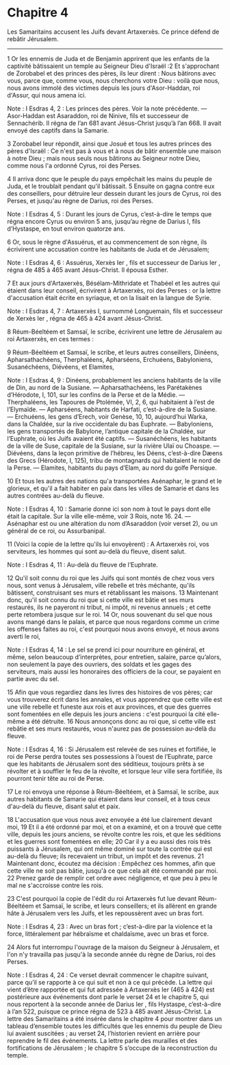 # Chapitre 4

Les Samaritains accusent les Juifs devant Artaxerxès.
Ce prince défend de rebâtir Jérusalem.

***

1 Or les ennemis de Juda et de Benjamin apprirent que les enfants de la captivité bâtissaient un temple au Seigneur Dieu d'Israël :2 Et s'approchant de Zorobabel et des princes des pères, ils leur dirent : Nous bâtirons avec vous, parce que, comme vous, nous cherchons votre Dieu : voilà que nous, nous avons immolé des victimes depuis les jours d'Asor-Haddan, roi d'Assur, qui nous amena ici.

<span class="bible-note">Note : </span> I Esdras 4, 2 : Les princes des pères. Voir la note précédente. ― Asor-Haddan est Asaraddon, roi de Ninive, fils et successeur de Sennachérib. Il régna de l’an 681 avant Jésus-Christ jusqu’à l’an 668. Il avait envoyé des captifs dans la Samarie.

3 Zorobabel leur répondit, ainsi que Josué et tous les autres princes des pères d'Israël : Ce n'est pas à vous et à nous de bâtir ensemble une maison à notre Dieu ; mais nous seuls nous bâtirons au Seigneur notre Dieu, comme nous l'a ordonné Cyrus, roi des Perses.


4 Il arriva donc que le peuple du pays empêchait les mains du peuple de Juda, et le troublait pendant qu'il bâtissait. 5 Ensuite on gagna contre eux des conseillers, pour détruire leur dessein durant les jours de Cyrus, roi des Perses, et jusqu'au règne de Darius, roi des Perses.

<span class="bible-note">Note : </span> I Esdras 4, 5 : Durant les jours de Cyrus, c’est-à-dire le temps que régna encore Cyrus ou environ 5 ans, jusqu’au règne de Darius I, fils d’Hystaspe, en tout environ quatorze ans.


6 Or, sous le règne d'Assuérus, et au commencement de son règne, ils écrivirent une accusation contre les habitants de Juda et de Jérusalem;

<span class="bible-note">Note : </span> I Esdras 4, 6 : Assuérus, Xerxès Ier , fils et successeur de Darius Ier , régna de 485 à 465 avant Jésus-Christ. Il épousa Esther.


7 Et aux jours d'Artaxerxès, Bésélam-Mithridate et Thabéel et les autres qui étaient dans leur conseil, écrivirent à Artaxerxès, roi des Perses : or la lettre d'accusation était écrite en syriaque, et on la lisait en la langue de Syrie.

<span class="bible-note">Note : </span> I Esdras 4, 7 : Artaxerxès I, surnommé Longuemain, fils et successeur de Xerxès Ier , régna de 465 à 424 avant Jésus-Christ.


8 Réum-Béeltéem et Samsaï, le scribe, écrivirent une lettre de Jérusalem au roi Artaxerxès, en ces termes :


9 Réum-Béeltéem et Samsaï, le scribe, et leurs autres conseillers, Dinéens, Apharsathachéens, Therphaléens, Apharséens, Erchuéens, Babyloniens, Susanéchéens, Diévéens, et Elamites,

<span class="bible-note">Note : </span> I Esdras 4, 9 : Dinéens, probablement les anciens habitants de la ville de Din, au nord de la Susiane. ― Apharsathachéens, les Parétakènes d’Hérodote, I, 101, sur les confins de la Perse et de la Médie. ― Therphaléens, les Tapoures de Ptolémée, VI, 2, 6, qui habitaient à l’est de l’Elymaïde. ― Apharséens, habitants de Harfati, c’est-à-dire de la Susiane. ― Erchuéens, les gens d’Erech, voir Genèse, 10, 10, aujourd’hui Warka, dans la Chaldée, sur la rive occidentale du bas Euphrate. ― Babyloniens, les gens transportés de Babylone, l’antique capitale de la Chaldée, sur l’Euphrate, où les Juifs avaient été captifs. ― Susanéchéens, les habitants de la ville de Suse, capitale de la Susiane, sur la rivière Ulaï ou Choaspe. ― Diévéens, dans la leçon primitive de l’hébreu, les Déens, c’est-à-dire Dæens des Grecs (Hérodote, I, 125), tribu de montagnards qui habitaient le nord de la Perse. ― Elamites, habitants du pays d’Elam, au nord du golfe Persique.

10 Et tous les autres des nations qu'a transportées Asénaphar, le grand et le glorieux, et qu'il a fait habiter en paix dans les villes de Samarie et dans les autres contrées au-delà du fleuve.

<span class="bible-note">Note : </span> I Esdras 4, 10 : Samarie donne ici son nom à tout le pays dont elle était la capitale. Sur la ville elle-même, voir 3 Rois, note 16. 24. ― Asénaphar est ou une altération du nom d’Asaraddon (voir verset 2), ou un général de ce roi, ou Assurbanipal.


11 (Voici la copie de la lettre qu'ils lui envoyèrent) : A Artaxerxès roi, vos serviteurs, les hommes qui sont au-delà du fleuve, disent salut.

<span class="bible-note">Note : </span> I Esdras 4, 11 : Au-delà du fleuve de l’Euphrate.


12 Qu'il soit connu du roi que les Juifs qui sont montés de chez vous vers nous, sont venus à Jérusalem, ville rebelle et très méchante, qu'ils bâtissent, construisant ses murs et rétablissant les maisons. 13 Maintenant donc, qu'il soit connu du roi que si cette ville est bâtie et ses murs restaurés, ils ne payeront ni tribut, ni impôt, ni revenus annuels ; et cette perte retombera jusque sur le roi. 14 Or, nous souvenant du sel que nous avons mangé dans le palais, et parce que nous regardons comme un crime les offenses faites au roi, c'est pourquoi nous avons envoyé, et nous avons averti le roi,

<span class="bible-note">Note : </span> I Esdras 4, 14 : Le sel se prend ici pour nourriture en général, et même, selon beaucoup d’interprètes, pour entretien, salaire, parce qu’alors, non seulement la paye des ouvriers, des soldats et les gages des serviteurs, mais aussi les honoraires des officiers de la cour, se payaient en partie avec du sel.

15 Afin que vous regardiez dans les livres des histoires de vos pères; car vous trouverez écrit dans les annales, et vous apprendrez que cette ville est une ville rebelle et funeste aux rois et aux provinces, et que des guerres sont fomentées en elle depuis les jours anciens : c'est pourquoi la cité elle-même a été détruite. 16 Nous annonçons donc au roi que, si cette ville est rebâtie et ses murs restaurés, vous n'aurez pas de possession au-delà du fleuve.

<span class="bible-note">Note : </span> I Esdras 4, 16 : Si Jérusalem est relevée de ses ruines et fortifiée, le roi de Perse perdra toutes ses possessions à l’ouest de l’Euphrate, parce que les habitants de Jérusalem sont des séditieux, toujours prêts à se révolter et à souffler le feu de la révolte, et lorsque leur ville sera fortifiée, ils pourront tenir tête au roi de Perse.


17 Le roi envoya une réponse à Réum-Béeltéem, et à Samsaï, le scribe, aux autres habitants de Samarie qui étaient dans leur conseil, et à tous ceux d'au-delà du fleuve, disant salut et paix.


18 L'accusation que vous nous avez envoyée a été lue clairement devant moi, 19 Et il a été ordonné par moi, et on a examiné, et on a trouvé que cette ville, depuis les jours anciens, se révolte contre les rois, et que les séditions et les guerres sont fomentées en elle; 20 Car il y a eu aussi des rois très puissants à Jérusalem, qui ont même dominé sur toute la contrée qui est au-delà du fleuve; ils recevaient un tribut, un impôt et des revenus. 21 Maintenant donc, écoutez ma décision : Empêchez ces hommes, afin que cette ville ne soit pas bâtie, jusqu'à ce que cela ait été commandé par moi. 22 Prenez garde de remplir cet ordre avec négligence, et que peu à peu le mal ne s'accroisse contre les rois.


23 C'est pourquoi la copie de l'édit du roi Artaxerxès fut lue devant Réum-Béeltéem et Samsaï, le scribe, et leurs conseillers; et ils allèrent en grande hâte à Jérusalem vers les Juifs, et les repoussèrent avec un bras fort.

<span class="bible-note">Note : </span> I Esdras 4, 23 : Avec un bras fort ; c’est-à-dire par la violence et la force, littéralement par hébraïsme et chaldaïsme, avec un bras et force.


24 Alors fut interrompu l'ouvrage de la maison du Seigneur à Jérusalem, et l'on n'y travailla pas jusqu'à la seconde année du règne de Darius, roi des Perses.

<span class="bible-note">Note : </span> I Esdras 4, 24 : Ce verset devrait commencer le chapitre suivant, parce qu’il se rapporte à ce qui suit et non à ce qui précède. La lettre qui vient d’être rapportée et qui fut adressée à Artaxerxès Ier (465 à 424) est postérieure aux événements dont parle le verset 24 et le chapitre 5, qui nous reportent à la seconde année de Darius Ier , fils Hystaspe, c’est-à-dire à l’an 522, puisque ce prince régna de 523 à 485 avant Jésus-Christ. La lettre des Samaritains a été insérée dans le chapitre 4 pour montrer dans un tableau d’ensemble toutes les difficultés que les ennemis du peuple de Dieu lui avaient suscitées ; au verset 24, l’historien revient en arrière pour reprendre le fil des événements. La lettre parle des murailles et des fortifications de Jérusalem ; le chapitre 5 s’occupe de la reconstruction du temple.

